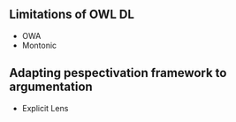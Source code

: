 ## Limitations of OWL DL

- OWA
- Montonic


## Adapting pespectivation framework to argumentation

- Explicit Lens